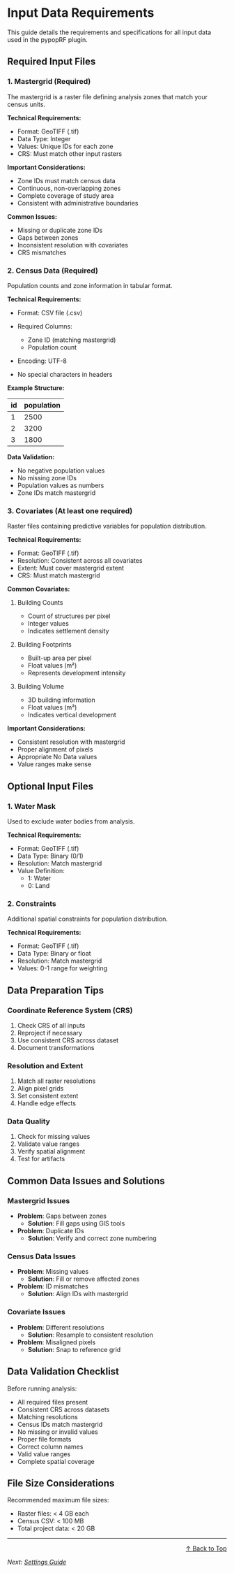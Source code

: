 # Input Data Requirements

This guide details the requirements and specifications for all input data used in the pypopRF plugin.

## Required Input Files

### 1. Mastergrid (Required)

The mastergrid is a raster file defining analysis zones that match your census units.

**Technical Requirements:**

- Format: GeoTIFF (.tif)
- Data Type: Integer
- Values: Unique IDs for each zone
- CRS: Must match other input rasters

**Important Considerations:**

- Zone IDs must match census data
- Continuous, non-overlapping zones
- Complete coverage of study area
- Consistent with administrative boundaries

**Common Issues:**

- Missing or duplicate zone IDs
- Gaps between zones
- Inconsistent resolution with covariates
- CRS mismatches

### 2. Census Data (Required)

Population counts and zone information in tabular format.

**Technical Requirements:**

- Format: CSV file (.csv)
- Required Columns:

  - Zone ID (matching mastergrid)
  - Population count

- Encoding: UTF-8
- No special characters in headers

**Example Structure:**

| id | population |
|----|------------|
| 1  | 2500       |
| 2  | 3200       |
| 3  | 1800       |

**Data Validation:**

- No negative population values
- No missing zone IDs
- Population values as numbers
- Zone IDs match mastergrid

### 3. Covariates (At least one required)

Raster files containing predictive variables for population distribution.

**Technical Requirements:**

- Format: GeoTIFF (.tif)
- Resolution: Consistent across all covariates
- Extent: Must cover mastergrid extent
- CRS: Must match mastergrid

**Common Covariates:**

1. Building Counts

   - Count of structures per pixel
   - Integer values
   - Indicates settlement density

2. Building Footprints

   - Built-up area per pixel
   - Float values (m²)
   - Represents development intensity

3. Building Volume

   - 3D building information
   - Float values (m³)
   - Indicates vertical development

**Important Considerations:**

- Consistent resolution with mastergrid
- Proper alignment of pixels
- Appropriate No Data values
- Value ranges make sense

## Optional Input Files

### 1. Water Mask

Used to exclude water bodies from analysis.

**Technical Requirements:**

- Format: GeoTIFF (.tif)
- Data Type: Binary (0/1)
- Resolution: Match mastergrid
- Value Definition:
  - 1: Water
  - 0: Land


### 2. Constraints

Additional spatial constraints for population distribution.

**Technical Requirements:**

- Format: GeoTIFF (.tif)
- Data Type: Binary or float
- Resolution: Match mastergrid
- Values: 0-1 range for weighting

## Data Preparation Tips

### Coordinate Reference System (CRS)
1. Check CRS of all inputs
2. Reproject if necessary
3. Use consistent CRS across dataset
4. Document transformations

### Resolution and Extent
1. Match all raster resolutions
2. Align pixel grids
3. Set consistent extent
4. Handle edge effects

### Data Quality
1. Check for missing values
2. Validate value ranges
3. Verify spatial alignment
4. Test for artifacts

## Common Data Issues and Solutions

### Mastergrid Issues
- **Problem**: Gaps between zones
  - **Solution**: Fill gaps using GIS tools
- **Problem**: Duplicate IDs
  - **Solution**: Verify and correct zone numbering

### Census Data Issues
- **Problem**: Missing values
  - **Solution**: Fill or remove affected zones
- **Problem**: ID mismatches
  - **Solution**: Align IDs with mastergrid

### Covariate Issues
- **Problem**: Different resolutions
  - **Solution**: Resample to consistent resolution
- **Problem**: Misaligned pixels
  - **Solution**: Snap to reference grid

## Data Validation Checklist

Before running analysis:

- All required files present
- Consistent CRS across datasets
- Matching resolutions
- Census IDs match mastergrid
- No missing or invalid values
- Proper file formats
- Correct column names
- Valid value ranges
- Complete spatial coverage

## File Size Considerations

Recommended maximum file sizes:

- Raster files: < 4 GB each
- Census CSV: < 100 MB
- Total project data: < 20 GB

---

<div align="right">
  <a href="#top">↑ Back to Top</a>
</div>

*Next: [Settings Guide](settings.md)*